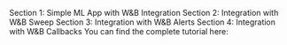 Section 1: Simple ML App with W&B Integration
Section 2: Integration with W&B Sweep
Section 3: Integration with W&B Alerts
Section 4: Integration with W&B Callbacks
You can find the complete tutorial here: 
